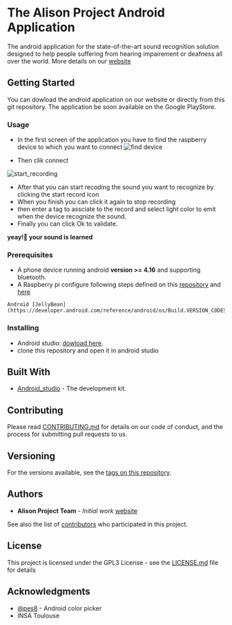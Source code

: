 # The Alison Project Android Application
The android application for the state-of-the-art sound recognition solution designed to help people suffering from hearing impairement or deafness all over the world. 
More details on our [website](https://alisonproject.ml)

## Getting Started

You can dowload the android application on our website or directly from this git repository.
The application be soon available on the Google PlayStore.

### Usage
+ In the first screen of the application you have to find the raspberry device to which you want to connect
![find device](https://github.com/Faymir/alison-project-android-app/blob/master/find_device.jpeg)

+ Then clik connect

![start_recording](https://github.com/Faymir/alison-project-android-app/blob/master/start_record.jpeg)


+ After that you can start recoding the sound you want to recognize by clicking the start record icon
+ When you finish you can click it again to stop recording
+ then enter a tag to assciate to the record and select light color to emit when the device recognize the sound.
+ Finally you can click Ok to validate.

**yeay!🤗 your sound is learned**

### Prerequisites

+ A phone device running android **version >= 4.16** and supporting bluetooth.
+ A Raspberry pi configure following steps defined on this [repository](https://github.com/VincentErb/AlisonProject) and [here](https://github.com/VincentErb/AlisonProject/blob/master/bluetooth_server/README.md)

```
Android [JellyBean](https://developer.android.com/reference/android/os/Build.VERSION_CODES.html#JELLY_BEAN)
```

### Installing

+ Android studio: [dowload here](https://developer.android.com/studio/).
+ clone this repository and open it in android studio


## Built With

* [Android_studio](https://developer.android.com/guide/slices/getting-started) - The development kit.

## Contributing

Please read [CONTRIBUTING.md](https://gist.github.com/PurpleBooth/b24679402957c63ec426) for details on our code of conduct, and the process for submitting pull requests to us.

## Versioning
For the versions available, see the [tags on this repository](https://github.com/your/project/tags). 

## Authors

* **Alison Project Team** - *Initial work* [website](https://alisonproject.ml)

See also the list of [contributors](https://github.com/your/project/contributors) who participated in this project.

## License

This project is licensed under the GPL3 License - see the [LICENSE.md](LICENSE.md) file for details

## Acknowledgments

* [@pes8](https://github.com/Pes8/android-material-color-picker-dialog) - Android color picker
* INSA Toulouse
